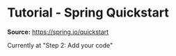 # Tutorial - Spring Quickstart

**Source:** https://spring.io/quickstart

Currently at "Step 2: Add your code"
